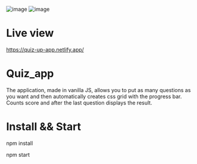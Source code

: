 ![image](https://user-images.githubusercontent.com/45037539/149627868-fcb59d77-d49b-4bd9-9c54-4c9c2f6933d5.png)
![image](https://user-images.githubusercontent.com/45037539/149627895-a4c8e1f5-a94f-44d0-97f2-a3575eb465a6.png)


# Live view
https://quiz-up-app.netlify.app/

# Quiz_app

The application, made in vanilla JS, allows you to put as many questions as you want and then automatically creates css grid with the progress bar.
Counts score and after the last question displays the result.

# Install && Start

npm install

npm start


